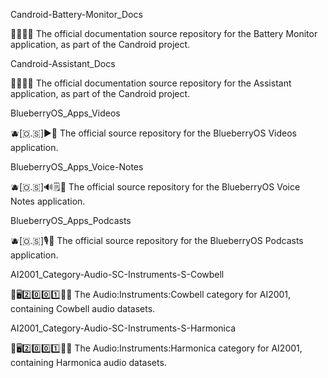 
Candroid-Battery-Monitor_Docs

🤖️🔋️📱️📖️ The official documentation source repository for the Battery Monitor application, as part of the Candroid project.

Candroid-Assistant_Docs

🤖️👤️📱️📖️ The official documentation source repository for the Assistant application, as part of the Candroid project.

BlueberryOS_Apps_Videos

🫐️[🇴.🇸]▶️📱️ The official source repository for the BlueberryOS Videos application.

BlueberryOS_Apps_Voice-Notes

🫐️[🇴.🇸]🔊️🗒️📱️ The official source repository for the BlueberryOS Voice Notes application.

BlueberryOS_Apps_Podcasts

🫐️[🇴.🇸]🎙️📱️ The official source repository for the BlueberryOS Podcasts application.

AI2001_Category-Audio-SC-Instruments-S-Cowbell

🧠️🖥️2️⃣️0️⃣️0️⃣️1️⃣️🎼️🎶️ The Audio:Instruments:Cowbell category for AI2001, containing Cowbell audio datasets.

AI2001_Category-Audio-SC-Instruments-S-Harmonica

🧠️🖥️2️⃣️0️⃣️0️⃣️1️⃣️🎼️🎶️ The Audio:Instruments:Harmonica category for AI2001, containing Harmonica audio datasets.

